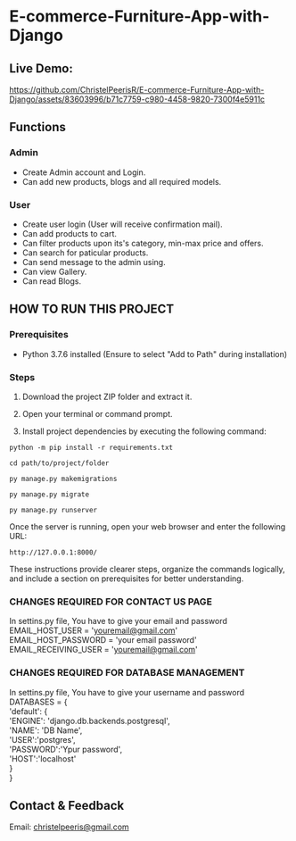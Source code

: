 # E-commerce-Furniture-App-with-Django

## Live Demo:

https://github.com/ChristelPeerisR/E-commerce-Furniture-App-with-Django/assets/83603996/b71c7759-c980-4458-9820-7300f4e5911c

## Functions

### Admin
- Create Admin account and Login.
- Can add new products, blogs and all required models.

### User
- Create user login (User will receive confirmation mail).
- Can add products to cart.
- Can filter products upon its's category, min-max price and offers.
- Can search for paticular products.
- Can send message to the admin using. 
- Can view Gallery.
- Can read Blogs.

## HOW TO RUN THIS PROJECT

### Prerequisites
- Python 3.7.6 installed (Ensure to select "Add to Path" during installation)

### Steps
1. Download the project ZIP folder and extract it.
2. Open your terminal or command prompt.

3. Install project dependencies by executing the following command:
```
python -m pip install -r requirements.txt
```
```
cd path/to/project/folder
```
```
py manage.py makemigrations
```
```
py manage.py migrate
```
```
py manage.py runserver
```
Once the server is running, open your web browser and enter the following URL:
```
http://127.0.0.1:8000/
```

These instructions provide clearer steps, organize the commands logically, and include a section on prerequisites for better understanding.

### CHANGES REQUIRED FOR CONTACT US PAGE
In settins.py file, You have to give your email and password<br>
EMAIL_HOST_USER = 'youremail@gmail.com'<br>
EMAIL_HOST_PASSWORD = 'your email password'<br>
EMAIL_RECEIVING_USER = 'youremail@gmail.com'<br>

### CHANGES REQUIRED FOR DATABASE MANAGEMENT
In settins.py file, You have to give your username and password<br>
DATABASES = {<br>
    'default': {<br>
        'ENGINE': 'django.db.backends.postgresql',<br>
        'NAME': 'DB Name',<br>
        'USER':'postgres',<br>
        'PASSWORD':'Ypur password',<br>
        'HOST':'localhost'<br>
    }<br>
}<br>

## Contact & Feedback
Email: christelpeeris@gmail.com

